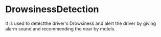 # DrowsinessDetection
It is used to detectthe driver's Drowsiness and alert the driver by giving alarm sound and recommending  the near by motels.
